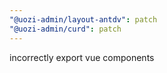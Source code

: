 ```yaml
---
"@uozi-admin/layout-antdv": patch
"@uozi-admin/curd": patch
---
```


incorrectly export vue components

